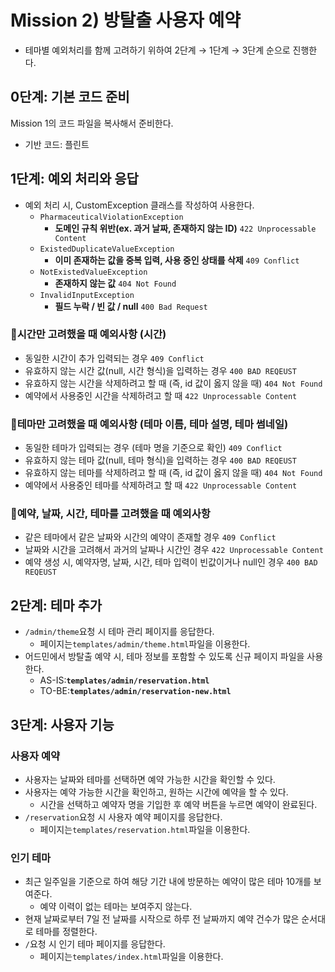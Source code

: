 # Mission 2) 방탈출 사용자 예약

- 테마별 예외처리를 함께 고려하기 위하여 2단계 → 1단계 → 3단계 순으로 진행한다.

## 0단계: 기본 코드 준비

Mission 1의 코드 파일을 복사해서 준비한다.

- 기반 코드: 플린트

## 1단계: 예외 처리와 응답

- 예외 처리 시, CustomException 클래스를 작성하여 사용한다.
    - `PharmaceuticalViolationException`
        - **도메인 규칙 위반(ex. 과거 날짜, 존재하지 않는 ID)** `422 Unprocessable Content`
    - `ExistedDuplicateValueException`
        - **이미 존재하는 값을 중복 입력, 사용 중인 상태를 삭제** `409 Conflict`
    - `NotExistedValueException`
        - **존재하지 않는 값** `404 Not Found`
    - `InvalidInputException`
        - **필드 누락 / 빈 값 / null** `400 Bad Request`

### 📌시간만 고려했을 때 예외사항 (시간)

- 동일한 시간이 추가 입력되는 경우 `409 Conflict`
- 유효하지 않는 시간 값(null, 시간 형식)을 입력하는 경우 `400 BAD REQEUST`
- 유효하지 않는 시간을 삭제하려고 할 때 (즉, id 값이 옳지 않을 때) `404 Not Found`
- 예약에서 사용중인 시간을 삭제하려고 할 때 `422 Unprocessable Content`

### 📌테마만 고려했을 때 예외사항 (테마 이름, 테마 설명, 테마 썸네일)

- 동일한 테마가 입력되는 경우 (테마 명을 기준으로 확인) `409 Conflict`
- 유효하지 않는 테마 값(null, 테마 형식)을 입력하는 경우 `400 BAD REQEUST`
- 유효하지 않는 테마를 삭제하려고 할 때 (즉, id 값이 옳지 않을 때) `404 Not Found`
- 예약에서 사용중인 테마를 삭제하려고 할 때 `422 Unprocessable Content`

### 📌예약, 날짜, 시간, 테마를 고려했을 때 예외사항

- 같은 테마에서 같은 날짜와 시간의 예약이 존재할 경우 `409 Conflict`
- 날짜와 시간을 고려해서 과거의 날짜나 시간인 경우 `422 Unprocessable Content`
- 예약 생성 시, 예약자명, 날짜, 시간, 테마 입력이 빈값이거나 null인 경우 `400 BAD REQEUST`

## 2단계: 테마 추가

- `/admin/theme`요청 시 테마 관리 페이지를 응답한다.
    - 페이지는`templates/admin/theme.html`파일을 이용한다.
- 어드민에서 방탈출 예약 시, 테마 정보를 포함할 수 있도록 신규 페이지 파일을 사용한다.
    - AS-IS:**`templates/admin/reservation.html`**
    - TO-BE:**`templates/admin/reservation-new.html`**

## 3단계: 사용자 기능

### 사용자 예약

- 사용자는 날짜와 테마를 선택하면 예약 가능한 시간을 확인할 수 있다.
- 사용자는 예약 가능한 시간을 확인하고, 원하는 시간에 예약을 할 수 있다.
    - 시간을 선택하고 예약자 명을 기입한 후 예약 버튼을 누르면 예약이 완료된다.
- `/reservation`요청 시 사용자 예약 페이지를 응답한다.
    - 페이지는`templates/reservation.html`파일을 이용한다.

### 인기 테마

- 최근 일주일을 기준으로 하여 해당 기간 내에 방문하는 예약이 많은 테마 10개를 보여준다.
    - 예약 이력이 없는 테마는 보여주지 않는다.
- 현재 날짜로부터 7일 전 날짜를 시작으로 하루 전 날짜까지 예약 건수가 많은 순서대로 테마를 정렬한다.
- `/`요청 시 인기 테마 페이지를 응답한다.
    - 페이지는`templates/index.html`파일을 이용한다.